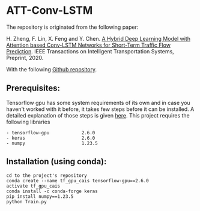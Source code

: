 # ATT-Conv-LSTM

The repository is originated from the following paper:

H. Zheng, F. Lin, X. Feng and Y. Chen. [A Hybrid Deep Learning Model with Attention based Conv-LSTM Networks for Short-Term Traffic Flow Prediction](https://ieeexplore.ieee.org/document/9112272). IEEE Transactions on Intelligent Transportation Systems, Preprint, 2020.

With the following [Github repository](https://github.com/suprobe/AT-Conv-LSTM).


## Prerequisites:
Tensorflow gpu has some system requirements of its own and in case you haven't worked with it before, it takes few steps before it can be installed. A detailed explanation of those steps is given [here](https://www.tensorflow.org/install/pip). This project requires the following libraries
```
- tensorflow-gpu            2.6.0 
- keras                     2.6.0
- numpy                     1.23.5
```

## Installation (using conda):
```
cd to the project's repository
conda create --name tf_gpu_cais tensorflow-gpu==2.6.0
activate tf_gpu_cais
conda install -c conda-forge keras
pip install numpy==1.23.5
python Train.py
```
